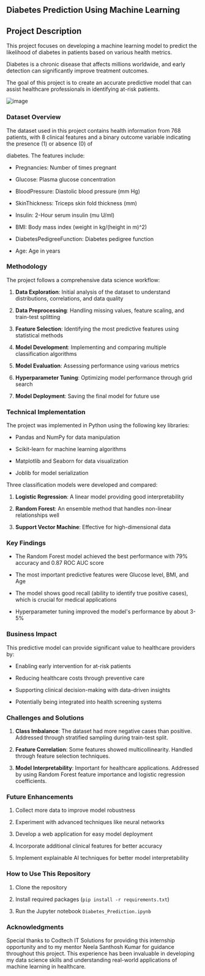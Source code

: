 ## Diabetes Prediction Using Machine Learning

## Project Description

This project focuses on developing a machine learning model to predict the likelihood of diabetes in patients based on various health metrics.

Diabetes is a chronic disease that affects millions worldwide, and early detection can significantly improve treatment outcomes. 

The goal of this project is to create an accurate predictive model that can assist healthcare professionals in identifying at-risk patients.

![image](https://github.com/user-attachments/assets/d881c706-39a4-4331-bfec-56b43f6fd579)


### Dataset Overview

The dataset used in this project contains health information from 768 patients, with 8 clinical features and a binary outcome variable indicating the presence (1) or absence (0) of 

diabetes. The features include:

- Pregnancies: Number of times pregnant

- Glucose: Plasma glucose concentration

- BloodPressure: Diastolic blood pressure (mm Hg)

- SkinThickness: Triceps skin fold thickness (mm)

- Insulin: 2-Hour serum insulin (mu U/ml)

- BMI: Body mass index (weight in kg/(height in m)^2)

- DiabetesPedigreeFunction: Diabetes pedigree function

- Age: Age in years

### Methodology

The project follows a comprehensive data science workflow:

1. **Data Exploration**: Initial analysis of the dataset to understand distributions, correlations, and data quality

2. **Data Preprocessing**: Handling missing values, feature scaling, and train-test splitting

3. **Feature Selection**: Identifying the most predictive features using statistical methods

4. **Model Development**: Implementing and comparing multiple classification algorithms

5. **Model Evaluation**: Assessing performance using various metrics

6. **Hyperparameter Tuning**: Optimizing model performance through grid search

7. **Model Deployment**: Saving the final model for future use

### Technical Implementation

The project was implemented in Python using the following key libraries:

- Pandas and NumPy for data manipulation

- Scikit-learn for machine learning algorithms

- Matplotlib and Seaborn for data visualization

- Joblib for model serialization

Three classification models were developed and compared:

1. **Logistic Regression**: A linear model providing good interpretability

2. **Random Forest**: An ensemble method that handles non-linear relationships well

3. **Support Vector Machine**: Effective for high-dimensional data

### Key Findings

- The Random Forest model achieved the best performance with 79% accuracy and 0.87 ROC AUC score

- The most important predictive features were Glucose level, BMI, and Age

- The model shows good recall (ability to identify true positive cases), which is crucial for medical applications

- Hyperparameter tuning improved the model's performance by about 3-5%

### Business Impact

This predictive model can provide significant value to healthcare providers by:

- Enabling early intervention for at-risk patients

- Reducing healthcare costs through preventive care

- Supporting clinical decision-making with data-driven insights

- Potentially being integrated into health screening systems

### Challenges and Solutions

1. **Class Imbalance**: The dataset had more negative cases than positive. Addressed through stratified sampling during train-test split.

2. **Feature Correlation**: Some features showed multicollinearity. Handled through feature selection techniques.

3. **Model Interpretability**: Important for healthcare applications. Addressed by using Random Forest feature importance and logistic regression coefficients.

### Future Enhancements

1. Collect more data to improve model robustness

2. Experiment with advanced techniques like neural networks

3. Develop a web application for easy model deployment

4. Incorporate additional clinical features for better accuracy

5. Implement explainable AI techniques for better model interpretability

### How to Use This Repository

1. Clone the repository

2. Install required packages (`pip install -r requirements.txt`)

3. Run the Jupyter notebook `Diabetes_Prediction.ipynb`




### Acknowledgments

Special thanks to Codtech IT Solutions for providing this internship opportunity and to my mentor Neela Santhosh Kumar for guidance throughout this project. This experience has been invaluable in developing my data science skills and understanding real-world applications of machine learning in healthcare.
